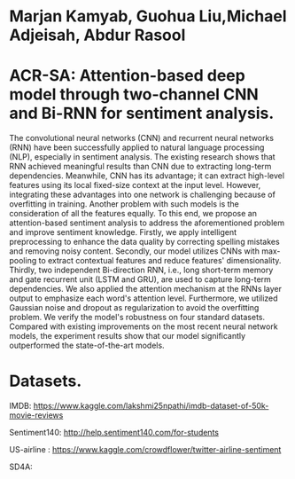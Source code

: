 # Marjan Kamyab, Guohua Liu,Michael Adjeisah, Abdur Rasool
# ACR-SA: Attention-based deep model through two-channel CNN and Bi-RNN for sentiment analysis.
The convolutional neural networks (CNN) and recurrent neural networks (RNN) have been successfully applied to natural language processing (NLP), especially in sentiment analysis. The existing research shows that RNN achieved meaningful results than CNN due to extracting long-term dependencies. Meanwhile, CNN has its advantage; it can extract high-level features using its local fixed-size context at the input level. However, integrating these advantages into one network is challenging because of overfitting in training. Another problem with such models is the consideration of all the features equally. To this end, we propose an attention-based sentiment analysis to address the aforementioned problem and improve sentiment knowledge. Firstly, we apply intelligent preprocessing to enhance the data quality by correcting spelling mistakes and removing noisy content. Secondly, our model utilizes CNNs with max-pooling to extract contextual features and reduce features' dimensionality. Thirdly, two independent Bi-direction RNN, i.e., long short-term memory and gate recurrent unit (LSTM and GRU), are used to capture long-term dependencies. We also applied the attention mechanism at the RNNs layer output to emphasize each word's attention level. Furthermore, we utilized Gaussian noise and dropout as regularization to avoid the overfitting problem. We verify the model's robustness on four standard datasets. Compared with existing improvements on the most recent neural network models, the experiment results show that our model significantly outperformed the state-of-the-art models.

# Datasets.
IMDB: https://www.kaggle.com/lakshmi25npathi/imdb-dataset-of-50k-movie-reviews

Sentiment140: http://help.sentiment140.com/for-students

US-airline : https://www.kaggle.com/crowdflower/twitter-airline-sentiment

SD4A: 
